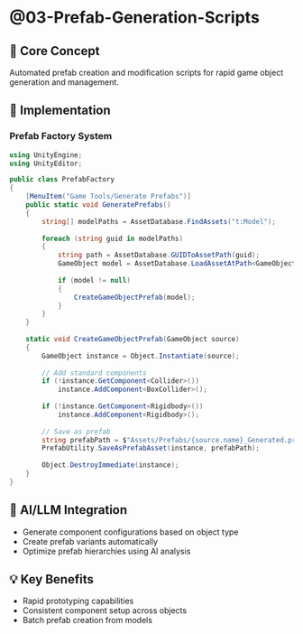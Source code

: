 # @03-Prefab-Generation-Scripts

## 🎯 Core Concept
Automated prefab creation and modification scripts for rapid game object generation and management.

## 🔧 Implementation

### Prefab Factory System
```csharp
using UnityEngine;
using UnityEditor;

public class PrefabFactory
{
    [MenuItem("Game Tools/Generate Prefabs")]
    public static void GeneratePrefabs()
    {
        string[] modelPaths = AssetDatabase.FindAssets("t:Model");
        
        foreach (string guid in modelPaths)
        {
            string path = AssetDatabase.GUIDToAssetPath(guid);
            GameObject model = AssetDatabase.LoadAssetAtPath<GameObject>(path);
            
            if (model != null)
            {
                CreateGameObjectPrefab(model);
            }
        }
    }
    
    static void CreateGameObjectPrefab(GameObject source)
    {
        GameObject instance = Object.Instantiate(source);
        
        // Add standard components
        if (!instance.GetComponent<Collider>())
            instance.AddComponent<BoxCollider>();
            
        if (!instance.GetComponent<Rigidbody>())
            instance.AddComponent<Rigidbody>();
        
        // Save as prefab
        string prefabPath = $"Assets/Prefabs/{source.name}_Generated.prefab";
        PrefabUtility.SaveAsPrefabAsset(instance, prefabPath);
        
        Object.DestroyImmediate(instance);
    }
}
```

## 🚀 AI/LLM Integration
- Generate component configurations based on object type
- Create prefab variants automatically
- Optimize prefab hierarchies using AI analysis

## 💡 Key Benefits
- Rapid prototyping capabilities
- Consistent component setup across objects
- Batch prefab creation from models